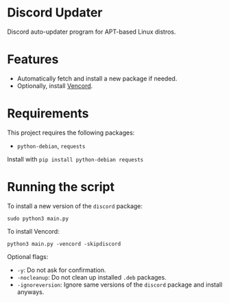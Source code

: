 # Discord Updater
Discord auto-updater program for APT-based Linux distros.

# Features
- Automatically fetch and install a new package if needed.
- Optionally, install [Vencord](https://vencord.dev).

# Requirements
This project requires the following packages:
- `python-debian`, `requests`

Install with `pip install python-debian requests`

# Running the script
To install a new version of the `discord` package:

`sudo python3 main.py`

To install Vencord:

`python3 main.py -vencord -skipdiscord`

Optional flags:
- `-y`: Do not ask for confirmation.
- `-nocleanup`: Do not clean up installed `.deb` packages.
- `-ignoreversion`: Ignore same versions of the `discord` package and install anyways.
